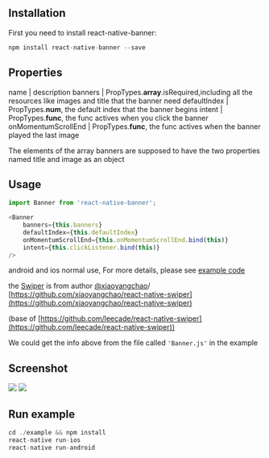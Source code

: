 
## Installation

First you need to install react-native-banner:

```javascript
npm install react-native-banner --save

```
##  Properties

name | description
banners | PropTypes.**array**.isRequired,including all the resources like images and title that the banner need
defaultIndex | PropTypes.**num**, the default index that the banner begins
intent  | PropTypes.**func**, the func actives when you click the banner
onMomentumScrollEnd | PropTypes.**func**, the func actives when the banner played the last image

The elements of the array banners are supposed to have the two properties named title and image as an object

## Usage

```javascript
import Banner from 'react-native-banner';

<Banner
    banners={this.banners}
    defaultIndex={this.defaultIndex}
    onMomentumScrollEnd={this.onMomentumScrollEnd.bind(this)}
    intent={this.clickListener.bind(this)}
/>

```

android and ios normal use,
For more details, please see [example code](./example/index.ios.js)

the [Swiper](./Swiper.js)  is from author [@xiaoyangchao](https://github.com/xiaoyangchao)/ [https://github.com/xiaoyangchao/react-native-swiper](https://github.com/xiaoyangchao/react-native-swiper)

(base of [https://github.com/leecade/react-native-swiper](https://github.com/leecade/react-native-swiper))

We could get the info above from the file called `'Banner.js'` in the example

## Screenshot
![](./images/banner_demo_ios.gif)
![](./images/banner_demo_android.gif)


## Run example

```javascript
cd ./example && npm install
react-native run-ios
react-native run-android

```

